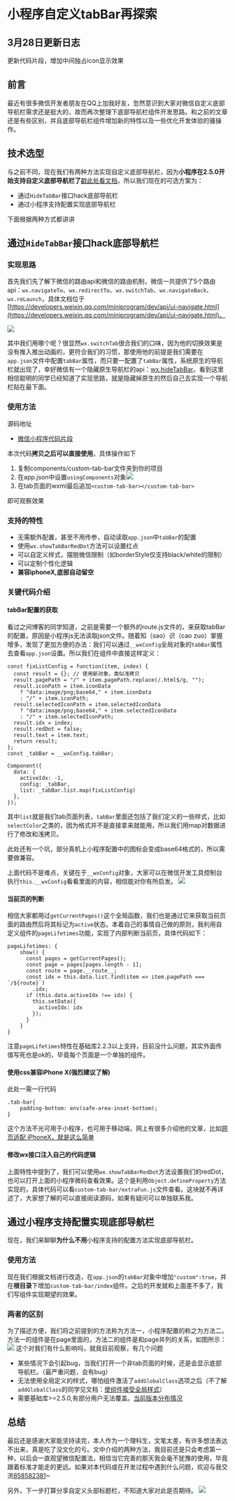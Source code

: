 # 小程序自定义tabBar再探索

## 3月28日更新日志

更新代码片段，增加中间独占icon显示效果

## 前言

最近有很多微信开发者朋友在QQ上加我好友，忽然意识到大家对微信自定义底部导航栏需求还是挺大的，故而再次整理下底部导航栏组件开发思路。和之前的文章还是有些区别，并且底部导航栏组件增加新的特性以及一些优化开发体验的骚操作。

## 技术选型

与之前不同，现在我们有两种方法实现自定义底部导航栏，因为**小程序在2.5.0开始支持自定义底部导航栏了**[戳此处看文档](https://developers.weixin.qq.com/miniprogram/dev/framework/ability/custom-tabbar.html)，所以我们现在的可选方案为：

- 通过`HideTabBar`接口hack底部导航栏
- 通过小程序支持配置实现底部导航栏

下面根据两种方式都讲讲

## 通过`HideTabBar`接口hack底部导航栏

### 实现思路

首先我们先了解下微信的路由api和微信的路由机制，微信一共提供了5个路由api：`wx.navigateTo`、`wx.redirectTo`、`wx.switchTab`、`wx.navigateBack`、`wx.reLaunch`，具体文档位于[https://developers.weixin.qq.com/miniprogram/dev/api/ui-navigate.html](https://developers.weixin.qq.com/miniprogram/dev/api/ui-navigate.html)。

![](./gitpic/微信小程序页面栈.png)

其中我们用哪个呢？很显然`wx.switchTab`很合我们的口味，因为他的切换效果是没有推入推出动画的，更符合我们的习惯，那使用他的前提是我们需要在`app.json`文件中配置`tabBar`属性，而只要一配置了`tabBar`属性，系统原生的导航栏就出现了，幸好微信有一个隐藏原生导航栏的api：[wx.hideTabBar](https://developers.weixin.qq.com/miniprogram/dev/api/ui-tabbar.html#wxhidetabbarobject)。看到这里相信聪明的同学已经知道了实现思路，就是隐藏掉原生的然后自己去实现一个导航栏贴在最下面。

### 使用方法

源码地址

- [微信小程序代码片段](https://developers.weixin.qq.com/s/v1dBsdmn7i7C)

本次代码**拷贝之后可以直接使用**，具体操作如下

1. 复制components/custom-tab-bar文件夹到你的项目
2. 在app.json中设置`usingComponents`对象![](./gitpic/appJsonConfig.png)
3. 在tab页面的wxml最后追加`<custom-tab-bar></custom-tab-bar>`

即可观察效果

### 支持的特性

- 无需额外配置，甚至不用传参，自动读取`app.json`中`tabBar`的配置
- 使用`wx.showTabBarRedDot`方法可以设置红点
- 可以自定义样式，摆脱微信限制（如borderStyle仅支持black/white的限制）
- 可以定制个性化逻辑
- **兼容iphoneX,底部自动留空**

### 关键代码介绍

#### tabBar配置的获取

看过之间博客的同学知道，之前是需要一个额外的route.js文件的，来获取tabBar的配置，原因是小程序js无法读取json文件。随着知（sao）识（cao zuo）掌握增多，发现了更加方便的办法：我们可以通过`__wxConfig`全局对象的`tabBar`属性去查看`app.json`设置。所以我们在组件中直接这样定义：

	const fixListConfig = function(item, index) {
	  const result = {}; // 使用新对象，类似浅拷贝
	  result.pagePath = "/" + item.pagePath.replace(/.html$/g, "");
	  result.iconPath = item.iconData
	    ? "data:image/png;base64," + item.iconData
	    : "/" + item.iconPath;
	  result.selectedIconPath = item.selectedIconData
	    ? "data:image/png;base64," + item.selectedIconData
	    : "/" + item.selectedIconPath;
	  result.idx = index;
	  result.redDot = false;
	  result.text = item.text;
	  return result;
	};	
	const _tabBar = __wxConfig.tabBar;
	
	Component({
	  data: {
	    activeIdx: -1,
	    config: _tabBar,
	    list: _tabBar.list.map(fixListConfig)
	  },
	});

其中`list`就是我们tab页面列表，`tabBar`里面还包括了我们定义的一些样式，比如`selectColor`之类的，因为格式并不是直接拿来就能用，所以我们用map对数据进行了修改和浅拷贝。

此处还有一个坑，部分真机上小程序配置中的图标会变成base64格式的，所以需要做兼容。

上面代码不是难点，关键在于`__wxConfig`对象，大家可以在微信开发工具控制台执行`this.__wxConfig`看看里面的内容，相信能对你有所启发。
![](./gitpic/wxConfig.png)

#### 当前页的判断

相信大家都用过`getCurrentPages()`这个全局函数，我们也是通过它来获取当前页面的路由然后将其标记为`active`状态。本着自己的事情自己做的原则，我利用自定义组件的`pageLifetimes`功能，实现了内部判断当前页，具体代码如下：

	pageLifetimes: {
		show() {
		  const pages = getCurrentPages();
		  const page = pages[pages.length - 1];
		  const route = page.__route__;
		  const idx = this.data.list.find(item => item.pagePath === `/${route}`)
		    .idx;
		  if (this.data.activeIdx !== idx) {
		    this.setData({
		      activeIdx: idx
		    });
		  }
		}
	}
	
注意`pageLifetimes`特性在基础库2.2.3以上支持，目前没什么问题，其实外面传值写死也是ok的，毕竟每个页面是一个单独的组件。

#### 使用css兼容iPhone X(**强烈建议了解**)

此处一需一行代码
	
	.tab-bar{
		padding-bottom: env(safe-area-inset-bottom);
	}

这个方法不光可用于小程序，也可用于移动端，网上有很多介绍他的文章，比如[网页适配 iPhoneX，就是这么简单](https://aotu.io/notes/2017/11/27/iphonex/index.html)

#### 修改wx接口注入自己的代码逻辑

上面特性中提到了，我们可以使用`wx.showTabBarRedDot`方法设置我们的redDot，也可以打开上面的小程序微码查看效果。这个是利用`Object.defineProperty`方法实现的，具体代码可以看`custom-tab-bar/extraFun.js`文件查看。这块就不再详述了，大家想了解的可以直接阅读源码，如果有疑问可以单独联系我。


## 通过小程序支持配置实现底部导航栏

现在，我们来聊聊**为什么不用**小程序支持的配置方法实现底部导航栏。

### 使用方法

现在我们根据文档进行改造，在`app.json`的`tabBar`对象中增加`"custom":true`，并在**根目录**下增加`custom-tab-bar/index`组件。之后的开发就和上面差不多了，我们写组件实现期望的效果。

### 两者的区别

为了描述方便，我们将之前提到的方法称为方法一，小程序配置的称之为方法二。方法一的组件是在page里面的，方法二的组件是和page并列的关系，如图所示：
![](./gitpic/lzffdb.png)
这个对我们有什么影响吗，就我目前观察，有几个问题

- 某些情况下会引起bug，当我们打开一个非tab页面的时候，还是会显示底部导航栏。（最严重问题，会有bug）
- 无法使用全局定义的样式，哪怕组件激活了`addGlobalClass`选项之后（不了解`addGlobalClass`的同学见文档：[使组件接受全局样式](https://developers.weixin.qq.com/miniprogram/dev/framework/custom-component/wxml-wxss.html#%E4%BD%BF%E7%BB%84%E4%BB%B6%E6%8E%A5%E5%8F%97%E5%85%A8%E5%B1%80%E6%A0%B7%E5%BC%8F)）
- 需要基础库>=2.5.0,有部分用户无法覆盖。[当前版本分布情况](https://developers.weixin.qq.com/miniprogram/dev/framework/client-lib/version.html)

## 总结

最后还是感谢大家能坚持读完，本人作为一个理科生，文笔太差，有许多想法表达不出来，真是吃了没文化的亏。文中介绍的两种方法，我目前还是只会考虑第一种，以后会一直观望微信配置法，相信当它完善的那天我会毫不犹豫的使用，毕竟跟着标准才能走的更远。如果对本代码或在开发过程中遇到什么问题，欢迎与我交流[858582381](http://wpa.qq.com/msgrd?v=3&uin=858582381)~

另外，下一步打算分享自定义头部标题栏，不知道大家对此是否期待。
![](./gitpic/custom-navigation-bar.png)
